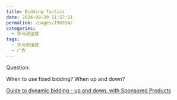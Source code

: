 ```yaml
---
title: Bidding Tactics
date: 2024-09-20 11:57:51
permalink: /pages/f96934/
categories: 
  - 亚马逊运营
tags: 
  - 亚马逊运营
  - 广告
---
```


Question:

When to use fixed bidding? When up and down?

[Guide to dynamic bidding - up and down, with Sponsored Products](https://advertising.amazon.com/library/guides/dynamic-bidding-sponsored-products)

